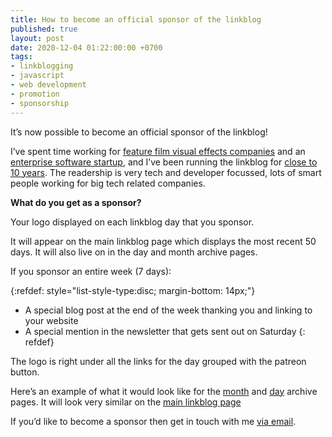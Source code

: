 ```yaml
---
title: How to become an official sponsor of the linkblog
published: true
layout: post
date: 2020-12-04 01:22:00:00 +0700
tags:
- linkblogging
- javascript
- web development
- promotion
- sponsorship
---
```

It’s now possible to become an official sponsor of the linkblog!

I’ve spent time working for [feature film visual effects companies](https://blog.markjgsmith.com/2020/11/24/what-its-like-working-in-tech-in-the-visual-effects-industry.html) and an [enterprise software startup](https://blog.markjgsmith.com/2020/11/30/what-its-like-working-for-an-enterprise-software-startup.html), and I’ve been running the linkblog for [close to 10 years](https://links.markjgsmith.com/archives/html). The readership is very tech and developer focussed, lots of smart people working for big tech related companies. 

**What do you get as a sponsor?**

Your logo displayed on each linkblog day that you sponsor.

It will appear on the main linkblog page which displays the most recent 50 days. It will also live on in the day and month archive pages.

If you sponsor an entire week (7 days):

{:refdef: style="list-style-type:disc; margin-bottom: 14px;"}
- A special blog post at the end of the week thanking you and linking to your website
- A special mention in the newsletter that gets sent out on Saturday
{: refdef}

The logo is right under all the links for the day grouped with the patreon button.

Here’s an example of what it would look like for the [month](https://links.markjgsmith.com/archives/html/2020/12) and [day](https://links.markjgsmith.com/archives/html/2020/12/03) archive pages. It will look very similar on the [main linkblog page](https://links.markjgsmith.com)

If you’d like to become a sponsor then get in touch with me [via email](mailto:markjgsmith@gmail.com).
